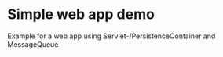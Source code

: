 Simple web app demo
===================

Example for a web app using Servlet-/PersistenceContainer and MessageQueue